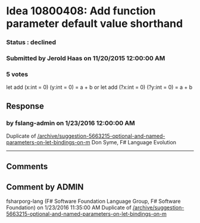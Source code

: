 # Idea 10800408: Add function parameter default value shorthand #

### Status : declined

### Submitted by Jerold Haas on 11/20/2015 12:00:00 AM

### 5 votes

let add (x:int = 0) (y:int = 0) = a + b
or
let add (?x:int = 0) (?y:int = 0) = a + b



## Response 
### by fslang-admin on 1/23/2016 12:00:00 AM

Duplicate of [/archive/suggestion-5663215-optional-and-named-parameters-on-let-bindings-on-m](/archive/suggestion-5663215-optional-and-named-parameters-on-let-bindings-on-m.md)
Don Syme, F# Language Evolution

------------------------
## Comments


## Comment by ADMIN
fsharporg-lang (F# Software Foundation Language Group, F# Software Foundation) on 1/23/2016 11:35:00 AM
Duplicate of [/archive/suggestion-5663215-optional-and-named-parameters-on-let-bindings-on-m](/archive/suggestion-5663215-optional-and-named-parameters-on-let-bindings-on-m.md)

